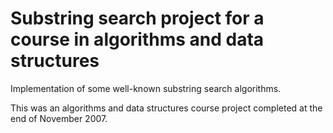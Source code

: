 Substring search project for a course in algorithms and data structures
=============

Implementation of some well-known substring search algorithms.

This was an algorithms and data structures course project completed at the end of November 2007.

